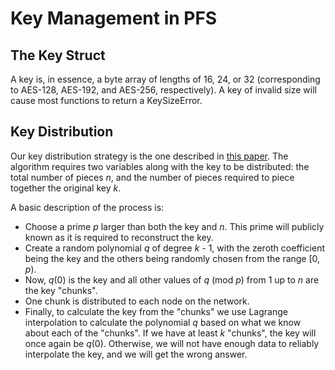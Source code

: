 Key Management in PFS
=====================

## The Key Struct ##

A key is, in essence, a byte array of lengths of 16, 24, or 32 (corresponding to AES-128, 
AES-192, and AES-256, respectively). A key of invalid size will cause most functions to return 
a KeySizeError.

## Key Distribution ##

Our key distribution strategy is the one described in [this paper](https://www.cs.jhu.edu/~sdoshi/crypto/papers/shamirturing.pdf).
The algorithm requires two variables along with the key to be distributed: the total number
of pieces *n*, and the number of pieces required to piece together the original key *k*.

A basic description of the process is:

* Choose a prime *p* larger than both the key and *n*. This prime will publicly known as it is required to
    reconstruct the key.
* Create a random polynomial *q* of degree *k* - 1, with the zeroth coefficient being the key and the
    others being randomly chosen from the range [0, *p*).
* Now, *q*(0) is the key and all other values of *q* (mod *p*) from 1 up to *n* are the key "chunks".
* One chunk is distributed to each node on the network.
* Finally, to calculate the key from the "chunks" we use Lagrange interpolation to calculate the polynomial *q*
    based on what we know about each of the "chunks". If we have at least *k* "chunks", the key will once again be *q*(0).
    Otherwise, we will not have enough data to reliably interpolate the key, and we will get the wrong answer.
